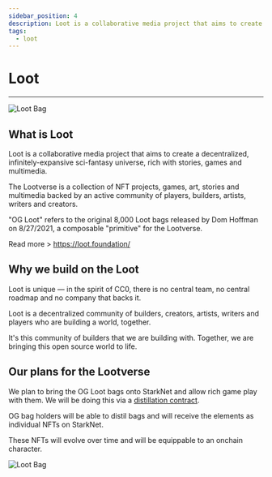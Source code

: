 ```yaml
---
sidebar_position: 4
description: Loot is a collaborative media project that aims to create a decentralized, infinitely-expansive sci-fantasy universe, rich with stories, games and multi-media.
tags:
  - loot
---
```


# Loot
---

![Loot Bag](/img/loot.png)

## What is Loot

Loot is a collaborative media project that aims to create a decentralized, infinitely-expansive sci-fantasy universe, rich with stories, games and multimedia.

The Lootverse is a collection of NFT projects, games, art, stories and multimedia backed by an active community of players, builders, artists, writers and creators.

"OG Loot" refers to the original 8,000 Loot bags released by Dom Hoffman on 8/27/2021, a composable "primitive" for the Lootverse.

Read more > https://loot.foundation/

## Why we build on the Loot

Loot is unique — in the spirit of CC0, there is no central team, no central roadmap and no company that backs it.

Loot is a decentralized community of builders, creators, artists, writers and players who are building a world, together.

It's this community of builders that we are building with. Together, we are bringing this open source world to life.

## Our plans for the Lootverse

We plan to bring the OG Loot bags onto StarkNet and allow rich game play with them. We will be doing this via a [distillation contract](/docs/adventurers/loot-fountains). 

OG bag holders will be able to distil bags and will receive the elements as individual NFTs on StarkNet.

These NFTs will evolve over time and will be equippable to an onchain character.

![Loot Bag](/img/game/loot-distilation.png)